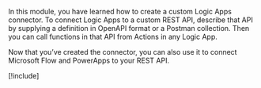 In this module, you have learned how to create a custom Logic Apps connector. To connect Logic Apps to a custom REST API, describe that API by supplying a definition in OpenAPI format or a Postman collection. Then you can call functions in that API from Actions in any Logic App.

Now that you’ve created the connector, you can also use it to connect Microsoft Flow and PowerApps to your REST API.

[!include[](../../../includes/azure-sandbox-cleanup.md)]
